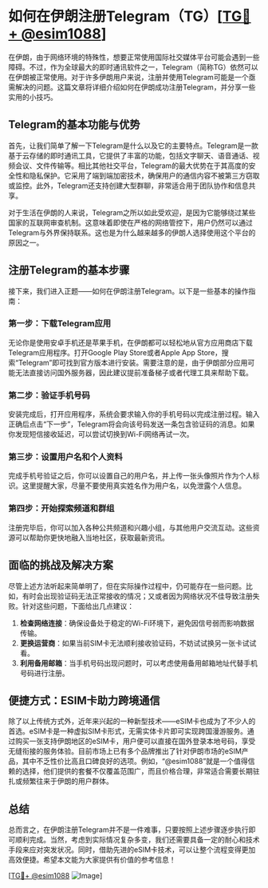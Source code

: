 # 如何在伊朗注册Telegram（TG）[[TG💪+ @esim1088](https://t.me/s/esim1088)]

在伊朗，由于网络环境的特殊性，想要正常使用国际社交媒体平台可能会遇到一些障碍。不过，作为全球最大的即时通讯软件之一，Telegram（简称TG）依然可以在伊朗被正常使用。对于许多伊朗用户来说，注册并使用Telegram可能是一个亟需解决的问题。这篇文章将详细介绍如何在伊朗成功注册Telegram，并分享一些实用的小技巧。

## Telegram的基本功能与优势

首先，让我们简单了解一下Telegram是什么以及它的主要特点。Telegram是一款基于云存储的即时通讯工具，它提供了丰富的功能，包括文字聊天、语音通话、视频会议、文件传输等。相比其他社交平台，Telegram的最大优势在于其高度的安全性和隐私保护。它采用了端到端加密技术，确保用户的通信内容不被第三方窃取或监控。此外，Telegram还支持创建大型群聊，非常适合用于团队协作和信息共享。

对于生活在伊朗的人来说，Telegram之所以如此受欢迎，是因为它能够绕过某些国家的互联网审查机制。这意味着即使在严格的网络管控下，用户仍然可以通过Telegram与外界保持联系。这也是为什么越来越多的伊朗人选择使用这个平台的原因之一。

## 注册Telegram的基本步骤

接下来，我们进入正题——如何在伊朗注册Telegram。以下是一些基本的操作指南：

### 第一步：下载Telegram应用
无论你是使用安卓手机还是苹果手机，在伊朗都可以轻松地从官方应用商店下载Telegram应用程序。打开Google Play Store或者Apple App Store，搜索“Telegram”即可找到官方版本进行安装。需要注意的是，由于伊朗部分应用可能无法直接访问国外服务器，因此建议提前准备梯子或者代理工具来帮助下载。

### 第二步：验证手机号码
安装完成后，打开应用程序，系统会要求输入你的手机号码以完成注册过程。输入正确后点击“下一步”，Telegram将会向该号码发送一条包含验证码的消息。如果你发现短信接收延迟，可以尝试切换到Wi-Fi网络再试一次。

### 第三步：设置用户名和个人资料
完成手机号验证之后，你可以设置自己的用户名，并上传一张头像照片作为个人标识。这里提醒大家，尽量不要使用真实姓名作为用户名，以免泄露个人信息。

### 第四步：开始探索频道和群组
注册完毕后，你可以加入各种公共频道和兴趣小组，与其他用户交流互动。这些资源可以帮助你更快地融入当地社区，获取最新资讯。

## 面临的挑战及解决方案

尽管上述方法听起来简单明了，但在实际操作过程中，仍可能存在一些问题。比如，有时会出现验证码无法正常接收的情况；又或者因为网络状况不佳导致注册失败。针对这些问题，下面给出几点建议：

1. **检查网络连接**：确保设备处于稳定的Wi-Fi环境下，避免因信号弱而影响数据传输。
2. **更换运营商**：如果当前SIM卡无法顺利接收验证码，不妨试试换另一张卡试试看。
3. **利用备用邮箱**：当手机号码出现问题时，可以考虑使用备用邮箱地址代替手机号码进行注册。

## 便捷方式：ESIM卡助力跨境通信

除了以上传统方式外，近年来兴起的一种新型技术——eSIM卡也成为了不少人的首选。eSIM卡是一种虚拟SIM卡形式，无需实体卡片即可实现跨国漫游服务。通过购买一张支持伊朗地区的eSIM卡，用户便可以直接在国外登录本地号码，享受无缝衔接的服务体验。目前市场上已有多个品牌推出了针对伊朗市场的eSIM产品，其中不乏性价比高且口碑良好的选项。例如，“@esim1088”就是一个值得信赖的选择，他们提供的套餐不仅覆盖范围广，而且价格合理，非常适合需要长期驻扎或频繁往来于伊朗的用户群体。

## 总结

总而言之，在伊朗注册Telegram并不是一件难事，只要按照上述步骤逐步执行即可顺利完成。当然，考虑到实际情况复杂多变，我们还需要具备一定的耐心和技术手段来应对突发状况。同时，借助先进的eSIM卡技术，可以让整个流程变得更加高效便捷。希望本文能为大家提供有价值的参考信息！

[[TG💪+ @esim1088](https://t.me/s/esim1088) ![Image](https://i.postimg.cc/4NQfJmqS/Snipaste-2025-05-13-00-14-12.png)]